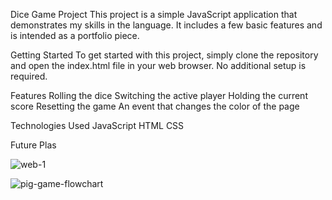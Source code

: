 Dice Game Project
This project is a simple JavaScript application that demonstrates my skills in the language. It includes a few basic features and is intended as a portfolio piece.

Getting Started
To get started with this project, simply clone the repository and open the index.html file in your web browser. No additional setup is required.

Features
Rolling the dice
Switching the active player
Holding the current score
Resetting the game
An event that changes the color of the page

Technologies Used
JavaScript
HTML
CSS

Future Plas

![web-1](https://user-images.githubusercontent.com/90528783/186223386-a4d130ad-a1b7-4b92-953f-d475e41fe068.jpg)



![pig-game-flowchart](https://user-images.githubusercontent.com/90528783/208732535-bd6d85a6-7a52-4da8-981e-c10473ac7e85.png)

